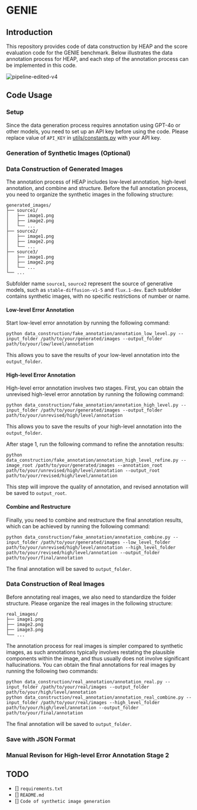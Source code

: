 # GENIE

## Introduction

This repository provides code of data construction by HEAP and the score evaluation code for the GENIE benchmark. Below illustrates the data annotation process for HEAP, and each step of the annotation process can be implemented in this code.

![pipeline-edited-v4](https://github.com/user-attachments/assets/f8e8c00b-f15a-4d7e-b89a-a5b12aa688da)


## Code Usage

### Setup

Since the data generation process requires annotation using GPT-4o or other models, you need to set up an API key before using the code. Please replace value of `API_KEY` in [utils/constants.py](utils/constants.py) with your API key.



### Generation of Synthetic Images (Optional)


### Data Construction of Generated Images


The annotation process of HEAP includes low-level annotation, high-level annotation, and combine and structure. Before the full annotation process, you need to organize the synthetic images in the following structure:

```
generated_images/
├── source1/
│   ├── image1.png
│   ├── image2.png
│   └── ...
├── source2/
│   ├── image1.png
│   ├── image2.png
│   └── ...
├── source3/
│   ├── image1.png
│   ├── image2.png
│   └── ...
└── ...
```

Subfolder name `source1`, `source2` represent the source of generative models, such as `stable-diffusion-v1-5` and `flux.1-dev`. Each subfolder contains synthetic images, with no specific restrictions of number or name.


#### Low-level Error Annotation


Start low-level error annotation by running the following command:
```
python data_construction/fake_annotation/annotation_low_level.py --input_folder /path/to/your/generated/images --output_folder path/to/your/low/level/annotation
```

This allows you to save the results of your low-level annotation into the `output_folder`.


#### High-level Error Annotation

High-level error annotation involves two stages. First, you can obtain the unrevised high-level error annotation by running the following command:

```
python data_construction/fake_annotation/annotation_high_level.py --input_folder /path/to/your/generated/images --output_folder path/to/your/unrevised/high/level/annotation
```

This allows you to save the results of your high-level annotation into the `output_folder`.


After stage 1, run the following command to refine the annotation results:

```
python data_construction/fake_annotation/annotation_high_level_refine.py --image_root /path/to/your/generated/images --annotation_root path/to/your/unrevised/high/level/annotation --output_root path/to/your/revised/high/level/annotation
```

This step will improve the quality of annotation, and revised annotation will be saved to `output_root`.


#### Combine and Restructure

Finally, you need to combine and restructure the final annotation results, which can be achieved by running the following command:

```
python data_construction/fake_annotation/annotation_combine.py --input_folder /path/to/your/generated/images --low_level_folder path/to/your/unrevised/high/level/annotation --high_level_folder path/to/your/revised/high/level/annotation --output_folder path/to/your/final/annotation
```

The final annotation will be saved to `output_folder`.


### Data Construction of Real Images

Before annotating real images, we also need to standardize the folder structure. Please organize the real images in the following structure:

```
real_images/
├── image1.png
├── image2.png
├── image3.png
└── ...
```


The annotation process for real images is simpler compared to synthetic images, as such annotations typically involves restating the plausible components within the image, and thus usually does not involve significant hallucinations. You can obtain the final annotations for real images by running the following two commands:


```
python data_construction/real_annotation/annotation_real.py --input_folder /path/to/your/real/images --output_folder path/to/your/high/level/annotation
python data_construction/real_annotation/annotation_real_combine.py --input_folder /path/to/your/real/images --high_level_folder path/to/your/high/level/annotation --output_folder path/to/your/final/annotation
```

The final annotation will be saved to `output_folder`.

### Save with JSON Format


### Manual Revison for High-level Error Annotation Stage 2



## TODO

- []  `requirements.txt`
- [] `README.md`
- [] `Code of synthetic image generation`




